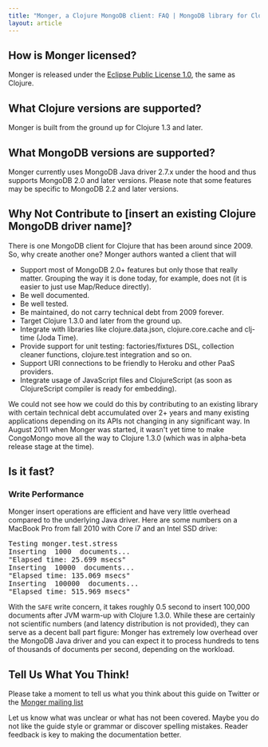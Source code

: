 ```yaml
---
title: "Monger, a Clojure MongoDB client: FAQ | MongoDB library for Clojure"
layout: article
---
```


## How is Monger licensed?

Monger is released under the [Eclipse Public License 1.0](http://www.eclipse.org/legal/epl-v10.html), the same as Clojure.


## What Clojure versions are supported?

Monger is built from the ground up for Clojure 1.3 and later.


## What MongoDB versions are supported?

Monger currently uses MongoDB Java driver 2.7.x under the hood and thus supports MongoDB 2.0 and later versions. Please note that some
features may be specific to MongoDB 2.2 and later versions.



## Why Not Contribute to [insert an existing Clojure MongoDB driver name]?

There is one MongoDB client for Clojure that has been around since 2009. So, why create another one? Monger authors
wanted a client that will

 * Support most of MongoDB 2.0+ features but only those that really matter. Grouping the way it is done today, for example, does not (it is easier to just use Map/Reduce directly).
 * Be well documented.
 * Be well tested.
 * Be maintained, do not carry technical debt from 2009 forever.
 * Target Clojure 1.3.0 and later from the ground up.
 * Integrate with libraries like clojure.data.json, clojure.core.cache and clj-time (Joda Time).
 * Provide support for unit testing: factories/fixtures DSL, collection cleaner functions, clojure.test integration and so on.
 * Support URI connections to be friendly to Heroku and other PaaS providers.
 * Integrate usage of JavaScript files and ClojureScript (as soon as ClojureScript compiler is ready for embedding).

We could not see how we could do this by contributing to an existing library with certain technical debt accumulated over
2+ years and many existing applications depending on its APIs not changing in any significant way. In August 2011 when
Monger was started, it wasn't yet time to make CongoMongo move all the way to Clojure 1.3.0 (which was in alpha-beta release stage
at the time).



## Is it fast?

### Write Performance

Monger insert operations are efficient and have very little overhead compared to the underlying Java driver. Here
are some numbers on a MacBook Pro from fall 2010 with Core i7 and an Intel SSD drive:

<pre>
Testing monger.test.stress
Inserting  1000  documents...
"Elapsed time: 25.699 msecs"
Inserting  10000  documents...
"Elapsed time: 135.069 msecs"
Inserting  100000  documents...
"Elapsed time: 515.969 msecs"
</pre>

With the `SAFE` write concern, it takes roughly 0.5 second to insert 100,000 documents after JVM warm-up with Clojure 1.3.0.
While these are certainly not scientific numbers (and latency distribution is not provided), they can serve as a decent
ball part figure: Monger has extremely low overhead over the MongoDB Java driver and you can expect it to process hundreds to tens of
thousands of documents per second, depending on the workload.




## Tell Us What You Think!

Please take a moment to tell us what you think about this guide on Twitter or the [Monger mailing list](https://groups.google.com/forum/#!forum/clojure-mongodb)

Let us know what was unclear or what has not been covered. Maybe you do not like the guide style or grammar or discover spelling mistakes. Reader feedback is key to making the documentation better.
